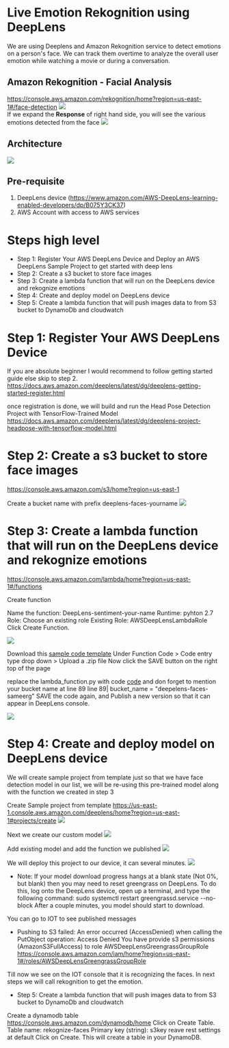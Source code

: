 # Live Emotion Rekognition using DeepLens

We are using Deeplens and Amazon Rekognition service to detect emotions on a person's face. We can track them overtime to analyze the overall user emotion while watching a movie or during a conversation.

## Amazon Rekognition - Facial Analysis
https://console.aws.amazon.com/rekognition/home?region=us-east-1#/face-detection
<img src="images/1.png"></br>
If we expand the <b>Response</b> of right hand side, you will see the various emotions detected from the face
<img src="images/2.png">

## Architecture
<img src="images/architecture.png">

## Pre-requisite
1. DeepLens device (https://www.amazon.com/AWS-DeepLens-learning-enabled-developers/dp/B075Y3CK37)
2. AWS Account with access to AWS services

# Steps high level
- Step 1: Register Your AWS DeepLens Device and Deploy an AWS DeepLens Sample Project to get started with deep lens
- Step 2: Create a s3 bucket to store face images
- Step 3: Create a lambda function that will run on the DeepLens device and rekognize emotions
- Step 4: Create and deploy model on DeepLens device
- Step 5: Create a lambda function that will push images data to from S3 bucket to DynamoDb and cloudwatch

# Step 1: Register Your AWS DeepLens Device

If you are absolute beginner I would recommend to follow getting started guide else skip to step 2.
https://docs.aws.amazon.com/deeplens/latest/dg/deeplens-getting-started-register.html

once registration is done, we will build and run the Head Pose Detection Project with TensorFlow-Trained Model
https://docs.aws.amazon.com/deeplens/latest/dg/deeplens-project-headpose-with-tensorflow-model.html

# Step 2: Create a s3 bucket to store face images
https://console.aws.amazon.com/s3/home?region=us-east-1

Create a bucket name with prefix deeplens-faces-yourname
<img src="images/s3.png">

# Step 3: Create a lambda function that will run on the DeepLens device and rekognize emotions
https://console.aws.amazon.com/lambda/home?region=us-east-1#/functions

Create function

Name the function: DeepLens-sentiment-your-name
Runtime: pyhton 2.7
Role: Choose an existing role
Existing Role: AWSDeepLensLambdaRole
Click Create Function.

<img src="images/lambda1.png">

Download this <a href="https://github.com/sameer-goel/live-emotion-rekognition/blob/master/deeplens-sentiment-function/deeplens-lambda.zip?raw=true">sample code template</a>
Under Function Code > Code entry type drop down > Upload a .zip file
Now click the SAVE button on the right top of the page

replace the lambda_function.py with code <a href="https://raw.githubusercontent.com/sameer-goel/live-emotion-rekognition/master/deeplens-sentiment-function/lambda_function.py">code</a> and don forget to mention your bucket name at line 89
line 89| bucket_name = "deepelens-faces-sameerg"
SAVE the code again, and Publish a new version so that it can appear in DeepLens console.

<img src="images/lambda11.png">

# Step 4: Create and deploy model on DeepLens device

We will create sample project from template just so that we have face detection model in our list, we will be re-using this pre-trained model along with the function we created in step 3

Create Sample project from template
https://us-east-1.console.aws.amazon.com/deeplens/home?region=us-east-1#projects/create
<img src="images/dlsample.png">

Next we create our custom model
<img src="images/dlcustom1.png">

Add existing model and add the function we published
<img src="images/dlcustom2.png">

We will deploy this project to our device, it can several minutes.
<img src="images/dlcustom3.png">

* Note: If your model download progress hangs at a blank state (Not 0%, but blank) then you may need to reset greengrass on DeepLens. To do this, log onto the DeepLens device, open up a terminal, and type the following command: 
sudo systemctl restart greengrassd.service --no-block
After a couple minutes, you model should start to download.

You can go to IOT to see published messages

* Pushing to S3 failed: An error occurred (AccessDenied) when calling the PutObject operation: Access Denied
You have provide s3 permissions (AmazonS3FullAccess) to role AWSDeepLensGreengrassGroupRole
https://console.aws.amazon.com/iam/home?region=us-east-1#/roles/AWSDeepLensGreengrassGroupRole

Till now we see on the IOT console that it is recognizing the faces. In next steps we will call rekognition to get the emotion.

- Step 5: Create a lambda function that will push images data to from S3 bucket to DynamoDb and cloudwatch

Create a dynamodb table https://console.aws.amazon.com/dynamodb/home
Click on Create Table.
Table name: rekognize-faces
Primary key (string): s3key
reave rest settings at default
Click on Create. This will create a table in your DynamoDB.




